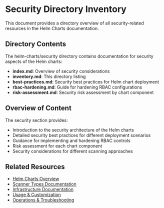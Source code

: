 # Security Directory Inventory

This document provides a directory overview of all security-related resources in the Helm Charts documentation.

## Directory Contents

The helm-charts/security directory contains documentation for security aspects of the Helm charts:

- **index.md**: Overview of security considerations
- **inventory.md**: This directory listing
- **best-practices.md**: Security best practices for Helm chart deployment
- **rbac-hardening.md**: Guide for hardening RBAC configurations
- **risk-assessment.md**: Security risk assessment by chart component

## Overview of Content

The security section provides:

- Introduction to the security architecture of the Helm charts
- Detailed security best practices for different deployment scenarios
- Guidance for implementing and hardening RBAC controls
- Risk assessment for each chart component
- Security considerations for different scanning approaches

## Related Resources

- [Helm Charts Overview](../overview/index.md)
- [Scanner Types Documentation](../scanner-types/index.md)
- [Infrastructure Documentation](../infrastructure/index.md)
- [Usage & Customization](../usage/index.md)
- [Operations & Troubleshooting](../operations/index.md)